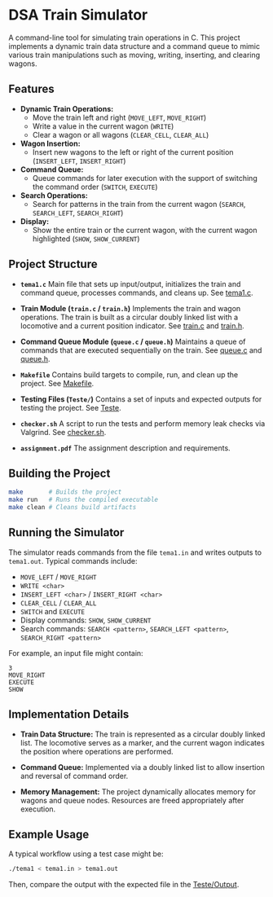 # DSA Train Simulator

A command-line tool for simulating train operations in C. This project implements a dynamic train data structure and a command queue to mimic various train manipulations such as moving, writing, inserting, and clearing wagons.

## Features

- **Dynamic Train Operations:**
  - Move the train left and right (`MOVE_LEFT`, `MOVE_RIGHT`)
  - Write a value in the current wagon (`WRITE`)
  - Clear a wagon or all wagons (`CLEAR_CELL`, `CLEAR_ALL`)
- **Wagon Insertion:**
  - Insert new wagons to the left or right of the current position (`INSERT_LEFT`, `INSERT_RIGHT`)
- **Command Queue:**
  - Queue commands for later execution with the support of switching the command order (`SWITCH`, `EXECUTE`)
- **Search Operations:**
  - Search for patterns in the train from the current wagon (`SEARCH`, `SEARCH_LEFT`, `SEARCH_RIGHT`)
- **Display:**
  - Show the entire train or the current wagon, with the current wagon highlighted (`SHOW`, `SHOW_CURRENT`)

## Project Structure

- **`tema1.c`**
  Main file that sets up input/output, initializes the train and command queue, processes commands, and cleans up. See [tema1.c](tema1.c).

- **Train Module (`train.c` / `train.h`)**
  Implements the train and wagon operations. The train is built as a circular doubly linked list with a locomotive and a current position indicator. See [train.c](train.c) and [train.h](train.h).

- **Command Queue Module (`queue.c` / `queue.h`)**
  Maintains a queue of commands that are executed sequentially on the train. See [queue.c](queue.c) and [queue.h](queue.h).

- **`Makefile`**
  Contains build targets to compile, run, and clean up the project. See [Makefile](Makefile).

- **Testing Files (`Teste/`)**
  Contains a set of inputs and expected outputs for testing the project. See [Teste](Teste).

- **`checker.sh`**
  A script to run the tests and perform memory leak checks via Valgrind. See [checker.sh](checker.sh).

- **`assignment.pdf`**
  The assignment description and requirements.

## Building the Project

```bash
make       # Builds the project
make run   # Runs the compiled executable
make clean # Cleans build artifacts
```

## Running the Simulator

The simulator reads commands from the file `tema1.in` and writes outputs to `tema1.out`. Typical commands include:

- `MOVE_LEFT` / `MOVE_RIGHT`
- `WRITE <char>`
- `INSERT_LEFT <char>` / `INSERT_RIGHT <char>`
- `CLEAR_CELL` / `CLEAR_ALL`
- `SWITCH` and `EXECUTE`
- Display commands: `SHOW`, `SHOW_CURRENT`
- Search commands: `SEARCH <pattern>`, `SEARCH_LEFT <pattern>`, `SEARCH_RIGHT <pattern>`

For example, an input file might contain:

```in
3
MOVE_RIGHT
EXECUTE
SHOW
```

## Implementation Details

- **Train Data Structure:**
  The train is represented as a circular doubly linked list. The locomotive serves as a marker, and the current wagon indicates the position where operations are performed.

- **Command Queue:**
  Implemented via a doubly linked list to allow insertion and reversal of command order.

- **Memory Management:**
  The project dynamically allocates memory for wagons and queue nodes. Resources are freed appropriately after execution.

## Example Usage

A typical workflow using a test case might be:

```bash
./tema1 < tema1.in > tema1.out
```

Then, compare the output with the expected file in the [Teste/Output](Teste/Output ).